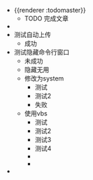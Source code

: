 - {{renderer :todomaster}}
	- TODO 完成文章
-
- 测试自动上传
	- 成功
- 测试隐藏命令行窗口
	- 未成功
	- 隐藏无用
	- 修改为system
		- 测试
		- 测试2
		- 失败
	- 使用vbs
		- 测试
		- 测试2
		- 测试3
		- 测试4
		-
		-
-